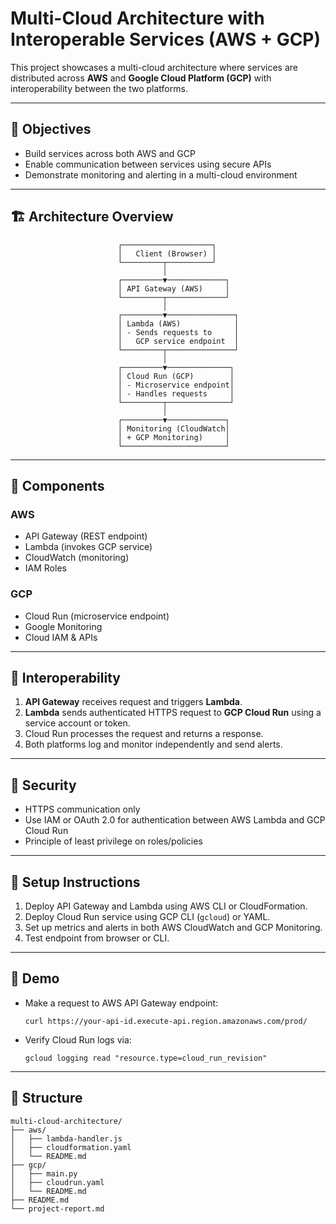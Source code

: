 # Multi-Cloud Architecture with Interoperable Services (AWS + GCP)

This project showcases a multi-cloud architecture where services are distributed across **AWS** and **Google Cloud Platform (GCP)** with interoperability between the two platforms.

---

## 🎯 Objectives

- Build services across both AWS and GCP
- Enable communication between services using secure APIs
- Demonstrate monitoring and alerting in a multi-cloud environment

---

## 🏗️ Architecture Overview

```
                        ┌────────────────────┐
                        │   Client (Browser) │
                        └─────────┬──────────┘
                                  │
                        ┌─────────▼─────────────┐
                        │ API Gateway (AWS)     │
                        └─────────┬─────────────┘
                                  │
                        ┌─────────▼───────────────┐
                        │ Lambda (AWS)            │
                        │ - Sends requests to     │
                        │   GCP service endpoint  │
                        └─────────┬───────────────┘
                                  │
                        ┌─────────▼──────────────┐
                        │ Cloud Run (GCP)        │
                        │ - Microservice endpoint│
                        │ - Handles requests     │
                        └─────────┬──────────────┘
                                  │
                        ┌─────────▼─────────────┐
                        │ Monitoring (CloudWatch│
                        │ + GCP Monitoring)     │
                        └───────────────────────┘
```

---

## 🧱 Components

### AWS
- API Gateway (REST endpoint)
- Lambda (invokes GCP service)
- CloudWatch (monitoring)
- IAM Roles

### GCP
- Cloud Run (microservice endpoint)
- Google Monitoring
- Cloud IAM & APIs

---

## 🔧 Interoperability

1. **API Gateway** receives request and triggers **Lambda**.
2. **Lambda** sends authenticated HTTPS request to **GCP Cloud Run** using a service account or token.
3. Cloud Run processes the request and returns a response.
4. Both platforms log and monitor independently and send alerts.

---

## 🔐 Security
- HTTPS communication only
- Use IAM or OAuth 2.0 for authentication between AWS Lambda and GCP Cloud Run
- Principle of least privilege on roles/policies

---

## 🚀 Setup Instructions

1. Deploy API Gateway and Lambda using AWS CLI or CloudFormation.
2. Deploy Cloud Run service using GCP CLI (`gcloud`) or YAML.
3. Set up metrics and alerts in both AWS CloudWatch and GCP Monitoring.
4. Test endpoint from browser or CLI.

---

## 🧪 Demo

- Make a request to AWS API Gateway endpoint:
  ```
  curl https://your-api-id.execute-api.region.amazonaws.com/prod/
  ```
- Verify Cloud Run logs via:
  ```
  gcloud logging read "resource.type=cloud_run_revision"
  ```

---

## 📁 Structure

```
multi-cloud-architecture/
├── aws/
│   ├── lambda-handler.js
│   ├── cloudformation.yaml
│   └── README.md
├── gcp/
│   ├── main.py
│   ├── cloudrun.yaml
│   └── README.md
├── README.md
└── project-report.md
```
